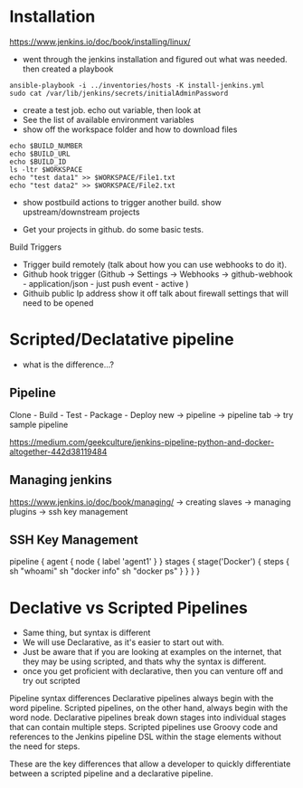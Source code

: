 
# Installation
https://www.jenkins.io/doc/book/installing/linux/
- went through the jenkins installation and figured out what was needed. then created a playbook

```
ansible-playbook -i ../inventories/hosts -K install-jenkins.yml
sudo cat /var/lib/jenkins/secrets/initialAdminPassword
```

- create a test job. echo out variable, then look at
- See the list of available environment variables
- show off the workspace folder and how to download files
```
echo $BUILD_NUMBER
echo $BUILD_URL
echo $BUILD_ID
ls -ltr $WORKSPACE
echo "test data1" >> $WORKSPACE/File1.txt
echo "test data2" >> $WORKSPACE/File2.txt

```

- show postbuild actions to trigger another build. show upstream/downstream projects


- Get your projects in github. do some basic tests.


Build Triggers
- Trigger build remotely (talk about how you can use webhooks to do it).
- Github hook trigger (Github -> Settings -> Webhooks -> github-webhook - application/json - just push event - active )
- Githuib public Ip address show it off talk about firewall settings that will need to be opened


# Scripted/Declatative pipeline
- what is the difference...?

## Pipeline
Clone - Build - Test - Package - Deploy
new -> pipeline -> pipeline tab -> try sample pipeline

https://medium.com/geekculture/jenkins-pipeline-python-and-docker-altogether-442d38119484

## Managing jenkins
https://www.jenkins.io/doc/book/managing/
-> creating slaves
-> managing plugins
-> ssh key management

## SSH Key Management
pipeline {
    agent {
        node {
            label 'agent1'
        }
    }
    stages {
        stage('Docker') {
            steps {
                sh "whoami"
                sh "docker info"
                sh "docker ps"
            }
        }
    }
}


# Declative vs Scripted Pipelines
- Same thing, but syntax is different
- We will use Declarative, as it's easier to start out with.
- Just be aware that if you are looking at examples on the internet, that they may be using scripted, and thats why the syntax is different.
- once you get proficient with declarative, then you can venture off and try out scripted


Pipeline syntax differences
Declarative pipelines always begin with the word pipeline. Scripted pipelines, on the other hand, always begin with the word node. Declarative pipelines break down stages into individual stages that can contain multiple steps. Scripted pipelines use Groovy code and references to the Jenkins pipeline DSL within the stage elements without the need for steps.

These are the key differences that allow a developer to quickly differentiate between a scripted pipeline and a declarative pipeline.